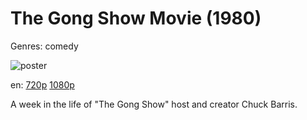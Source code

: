 # The Gong Show Movie (1980)

Genres: comedy

![poster](http://image.tmdb.org/t/p/w500/v6vMFEdKbRCBfiCWfmBwtLlv12.jpg)

en:
  [720p](magnet:?xt=urn:btih:3ABA1E8EFCB715D80AC24A51DAA8E4B40B41F717&tr=udp://glotorrents.pw:6969/announce&tr=udp://tracker.opentrackr.org:1337/announce&tr=udp://torrent.gresille.org:80/announce&tr=udp://tracker.openbittorrent.com:80&tr=udp://tracker.coppersurfer.tk:6969&tr=udp://tracker.leechers-paradise.org:6969&tr=udp://p4p.arenabg.ch:1337&tr=udp://tracker.internetwarriors.net:1337)
  [1080p](magnet:?xt=urn:btih:B0F725C2BAB46066C29315D63217946BCDC2DF0A&tr=udp://glotorrents.pw:6969/announce&tr=udp://tracker.opentrackr.org:1337/announce&tr=udp://torrent.gresille.org:80/announce&tr=udp://tracker.openbittorrent.com:80&tr=udp://tracker.coppersurfer.tk:6969&tr=udp://tracker.leechers-paradise.org:6969&tr=udp://p4p.arenabg.ch:1337&tr=udp://tracker.internetwarriors.net:1337)
  


A week in the life of "The Gong Show" host and creator Chuck Barris.